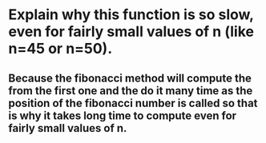 #  Explain why this function is so slow, even for fairly small values of n (like n=45 or n=50).

## Because the fibonacci method will compute the from the first one and the do it many time as the position of the fibonacci number is called so that is why it takes long time to compute even for fairly small values of n.